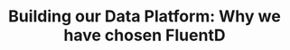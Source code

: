 ---
title: "Building our Data Platform: Why we have chosen FluentD"
tags: [Architecture, FluentD, DeNexus, Software Engineering]
style: border
color: primary
external_url: https://medium.com/@ivangomezarnedo/building-our-data-platform-why-we-have-chosen-fluentd-b35827907e51
description: "A detailed analysis of why is the best solution for our needs."
---